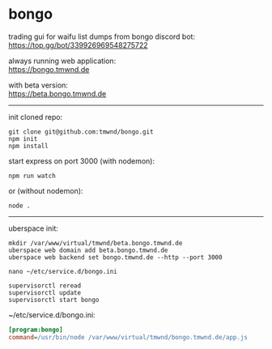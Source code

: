 # bongo

trading gui for waifu list dumps from bongo discord bot:<br>
<https://top.gg/bot/339926969548275722>

always running web application:<br>
<https://bongo.tmwnd.de>

with beta version:<br>
<https://beta.bongo.tmwnd.de>

---

init cloned repo:
```console
git clone git@github.com:tmwnd/bongo.git
npm init
npm install
```

start express on port 3000 (with nodemon):
```console
npm run watch
```
or (without nodemon):
```console
node .
```

---

uberspace init:
```console
mkdir /var/www/virtual/tmwnd/beta.bongo.tmwnd.de
uberspace web domain add beta.bongo.tmwnd.de
uberspace web backend set bongo.tmwnd.de --http --port 3000

nano ~/etc/service.d/bongo.ini

supervisorctl reread
supervisorctl update
supervisorctl start bongo
```

~/etc/service.d/bongo.ini:
```ini
[program:bongo]
command=/usr/bin/node /var/www/virtual/tmwnd/bongo.tmwnd.de/app.js
```